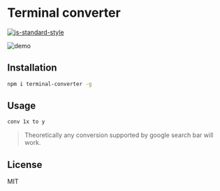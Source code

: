 # Terminal converter
[![js-standard-style](https://img.shields.io/badge/code%20style-standard-brightgreen.svg?style=flat)](https://github.com/feross/standard)

![demo](https://cloud.githubusercontent.com/assets/6867996/14769928/d3831988-0a5b-11e6-8d35-79789efda031.gif)

## Installation
```bash
npm i terminal-converter -g
```

## Usage
```bash
conv 1x to y
```
> Theoretically any conversion supported by google search bar will work.

## License
MIT
